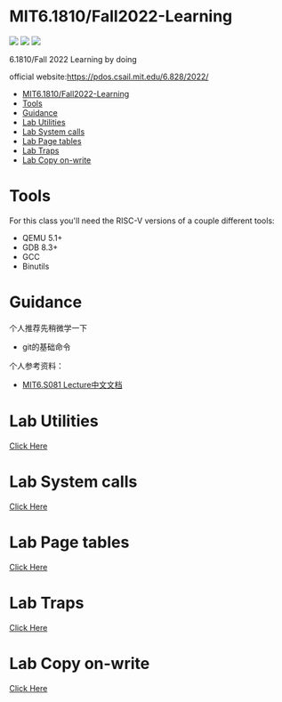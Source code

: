 # MIT6.1810/Fall2022-Learning
![](https://img.shields.io/github/repo-size/Iamnotphage/MIT6.S801-6.828-Learning) ![](https://img.shields.io/badge/license-MIT-blue) ![](https://img.shields.io/github/stars/Iamnotphage/MIT6.S801-6.828-Learning?style=social)

6.1810/Fall 2022 Learning by doing

official website:https://pdos.csail.mit.edu/6.828/2022/

- [MIT6.1810/Fall2022-Learning](#mit61810fall2022-learning)
- [Tools](#tools)
- [Guidance](#guidance)
- [Lab Utilities](#lab-utilities)
- [Lab System calls](#lab-system-calls)
- [Lab Page tables](#lab-page-tables)
- [Lab Traps](#lab-traps)
- [Lab Copy on-write](#lab-copy-on-write)

# Tools

For this class you'll need the RISC-V versions of a couple different tools:
* QEMU 5.1+
* GDB 8.3+
* GCC
* Binutils

# Guidance

个人推荐先稍微学一下

* git的基础命令

个人参考资料：

* [MIT6.S081 Lecture中文文档](https://github.com/huihongxiao/MIT6.S081)

# Lab Utilities

[Click Here](/Lab%20Utilities.md)

# Lab System calls

[Click Here](/Lab%20System%20calls.md)

# Lab Page tables

[Click Here](/Lab%20Page%20tables.md)

# Lab Traps

[Click Here](/Lab%20Traps.md)

# Lab Copy on-write

[Click Here](/Lab%20Copy%20on-write.md)